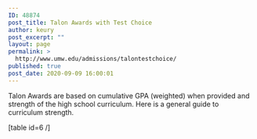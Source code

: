```yaml
---
ID: 48874
post_title: Talon Awards with Test Choice
author: keury
post_excerpt: ""
layout: page
permalink: >
  http://www.umw.edu/admissions/talontestchoice/
published: true
post_date: 2020-09-09 16:00:01
---
```

Talon Awards are based on cumulative GPA (weighted) when provided and strength of the high school curriculum. Here is a general guide to curriculum strength.

[table id=6 /]